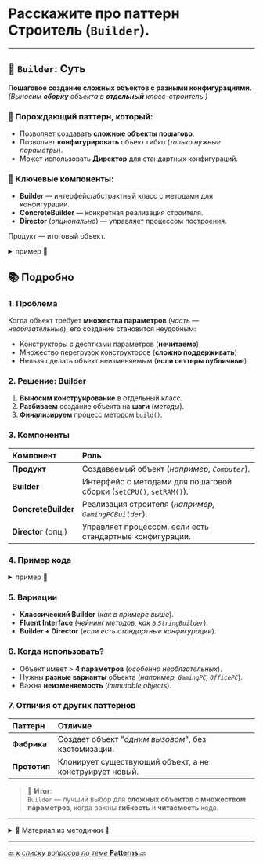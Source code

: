 # Расскажите про паттерн Строитель (`Builder`).

---
## 🎯 `Builder`: Суть
**Пошаговое создание сложных объектов с разными конфигурациями.**  
_(Выносим **сборку** объекта в **отдельный** класс-строитель.)_  

### 🔹 Порождающий паттерн, который:
* Позволяет создавать **сложные объекты пошагово**.
* Позволяет **конфигурировать** объект гибко (_только нужные параметры_).
* Может использовать **Директор** для стандартных конфигураций.

### 🔹 Ключевые компоненты:
* **Builder** — интерфейс/абстрактный класс с методами для конфигурации.
* **ConcreteBuilder** — конкретная реализация строителя.
* **Director** (_опционально_) — управляет процессом построения.

Продукт — итоговый объект.

<details>
        <summary>пример 🔽</summary>

```java
// Было (плохо):
new Computer("i9", 32, "SSD", true, false, "RTX3080"...);  

// Стало (Builder):
Computer gamingPC = new ComputerBuilder()  
    .setCPU("i9")  
    .setRAM(32)  
    .setGPU("RTX3080")  
    .build();  
```
</details>

## 📚 Подробно

### 1. Проблема
Когда объект требует **множества параметров** (_часть — необязательные_), 
его создание становится неудобным:
* Конструкторы с десятками параметров (**нечитаемо**)
* Множество перегрузок конструкторов (**сложно поддерживать**)
* Нельзя сделать объект неизменяемым (**если сеттеры публичные**)

### 2. Решение: Builder
1. **Выносим конструирование** в отдельный класс.
2. **Разбиваем** создание объекта на **шаги** (_методы_).
3. **Финализируем** процесс методом `build()`.

### 3. Компоненты

| Компонент           | 	Роль                                                                |
|:--------------------|:---------------------------------------------------------------------|
| **Продукт**         | 	Создаваемый объект (_например, `Computer`_).                        |
| **Builder**         | 	Интерфейс с методами для пошаговой сборки (`setCPU()`, `setRAM()`). |
| **ConcreteBuilder** | 	Реализация строителя (_например, `GamingPCBuilder`_).               |
| **Director** (опц.) | 	Управляет процессом, если есть стандартные конфигурации.            |

### 4. Пример кода
<details>
        <summary>пример 🔽</summary>

```java
class Computer {
    private String CPU;
    private int RAM;
    // + другие поля...

    // Приватный конструктор (только Builder может создавать)
    private Computer(Builder builder) {
        this.CPU = builder.CPU;
        this.RAM = builder.RAM;
    }

    // Статический Builder
    public static class Builder {
        private String CPU;
        private int RAM;

        public Builder setCPU(String CPU) {
            this.CPU = CPU;
            return this;  // Возвращаем this для чейнинга
        }

        public Builder setRAM(int RAM) {
            this.RAM = RAM;
            return this;
        }

        public Computer build() {
            return new Computer(this);
        }
    }
}

// Использование:
Computer pc = new Computer.Builder()
    .setCPU("i7")
    .setRAM(16)
    .build();
```

</details>

### 5. Вариации
* **Классический Builder** (_как в примере выше_).
* **Fluent Interface** (_чейнинг методов, как в `StringBuilder`_).
* **Builder + Director** (_если есть стандартные конфигурации_).

### 6. Когда использовать?
* Объект имеет > **4 параметров** (_особенно необязательных_).
* Нужны **разные варианты** объекта (_например, `GamingPC`, `OfficePC`_).
* Важна **неизменяемость** (_immutable objects_).

### 7. Отличия от других паттернов

| Паттерн      | 	Отличие                                                 |
|:-------------|:---------------------------------------------------------|
| **Фабрика**  | 	Создает объект "_одним вызовом_", без кастомизации.     |
| **Прототип** | 	Клонирует существующий объект, а не конструирует новый. |

> 🎯 **Итог**:   
> `Builder` — лучший выбор для **сложных объектов с множеством параметров**, 
> когда важны **гибкость** и **читаемость** кода.


---

<details>
        <summary>📝 Материал из методички 🔽</summary>

```text
Порождающий паттерн, который позволяет создавать сложные объекты пошагово. 
Строитель даёт возможность использовать один и тот же код строительства 
для получения разных представлений одного объекта.

Паттерн предлагает вынести конструирование объекта за пределы его собственного класса, 
поручив это дело отдельным объектам, называемым строителями.

Процесс конструирования объекта разбить на отдельные шаги (например, построитьСтены, вставитьДвери). 
Чтобы создать объект, вам нужно поочерёдно вызывать методы строителя. 
Причём не нужно запускать все шаги, а только те, что нужны 
для производства объекта определённой конфигурации.

Можно пойти дальше и выделить вызовы методов строителя в отдельный класс, называемый директором. 
В этом случае директор будет задавать порядок шагов строительства, а строитель — выполнять их.

+: Позволяет использовать один и тот же код для создания различных объектов. 
    Изолирует сложный код сборки объектов от его основной бизнес-логики.
- : Усложняет код программы из-за введения дополнительных классов.
```

</details>

---

[🔙 _к списку вопросов по теме_ **Patterns** 🔙](/_ITM_old_version_FOR_DELETE/ITM07_Patterns/patterns.md)
